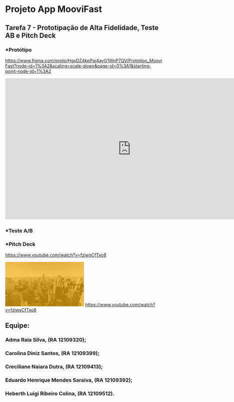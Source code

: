 #  Projeto App MooviFast

## Tarefa 7 - Prototipação de Alta Fidelidade, Teste AB e Pitch Deck
### *Protótipo
https://www.figma.com/proto/HgxDZ4kpPaj4ayG1WnP7QV/Prototipo_MooviFast?node-id=1%3A2&scaling=scale-down&page-id=0%3A1&starting-point-node-id=1%3A2
<iframe style="border: 1px solid rgba(0, 0, 0, 0.1);" width="800" height="450" src="https://www.figma.com/embed?embed_host=share&url=https%3A%2F%2Fwww.figma.com%2Fproto%2FHgxDZ4kpPaj4ayG1WnP7QV%2FPrototipo_MooviFast%3Fnode-id%3D1%253A2%26scaling%3Dscale-down%26page-id%3D0%253A1%26starting-point-node-id%3D1%253A2" allowfullscreen></iframe>


### *Teste A/B



### *Pitch Deck
https://www.youtube.com/watch?v=fzjwsCfTxo8


[<img src="https://github.com/appmoovifast/prototipo/blob/main/gif_video.gif" width="50%">](https://www.youtube.com/watch?v=fzjwsCfTxo8)
https://www.youtube.com/watch?v=fzjwsCfTxo8

## Equipe:
### Adma Raia Silva, (RA 12109320); 
### Carolina Diniz Santos, (RA 12109399); 
### Creciliane Naiara Dutra, (RA 12109413); 
### Eduardo Henrique Mendes Saraiva, (RA 12109392); 
### Heberth Luigi Ribeiro Colina, (RA 12109512).
